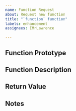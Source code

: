 ```yaml
---
name: Function Request
about: Request new function
title: "`function` function"
labels: enhancement
assignees: IMrLawrence

---
```


## Function Prototype

## Function Description

## Return Value

## Notes
